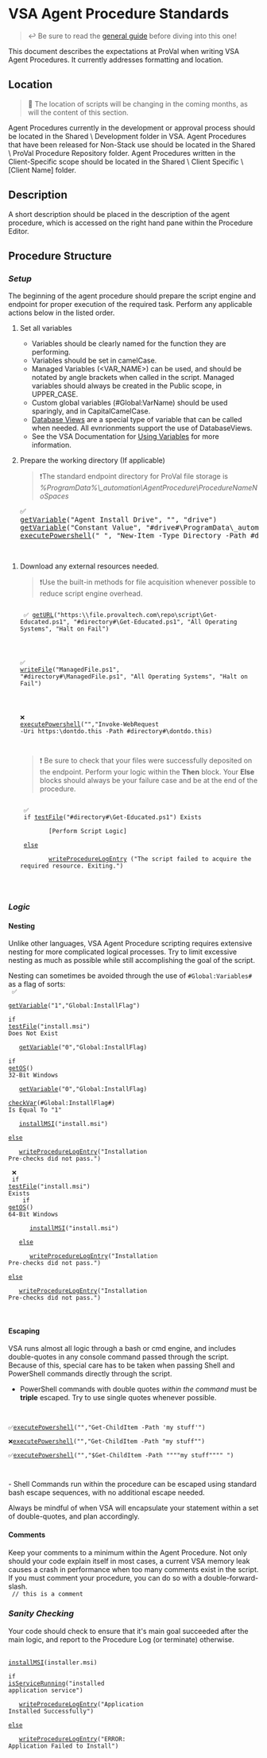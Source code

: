 # VSA Agent Procedure Standards

> ↩️ Be sure to read the [general guide](../CODE.md) before diving into this one!

This document describes the expectations at ProVal when writing VSA Agent Procedures. It currently addresses formatting and location.

## Location
> 🚧 The location of scripts will be changing in the coming months, as will the content of this section.

Agent Procedures currently in the development or approval process should be located in the Shared \ Development folder in VSA. 
Agent Procedures that have been released for Non-Stack use should be located in the Shared \ ProVal Procedure Repository folder.
Agent Procedures written in the Client-Specific scope should be located in the Shared \ Client Specific \ [Client Name] folder.

## Description

A short description should be placed in the description of the agent procedure, which is accessed on the right hand pane within the Procedure Editor.

## Procedure Structure
### ***Setup***
The beginning of the agent procedure should prepare the script engine and endpoint for proper execution of the required task. Perform any applicable actions below in the listed order.
1. Set all variables
    - Variables should be clearly named for the function they are performing.
    - Variables should be set in camelCase.
    - Managed Variables (<VAR_NAME>) can be used, and should be notated by angle brackets when called in the script. Managed variables should always be created in the Public scope, in UPPER_CASE.
    - Custom global variables (#Global:VarName) should be used sparingly, and in CapitalCamelCase.
    - [Database Views](https://help.kaseya.com/WebHelp/EN/VSA/9050000/#3480.htm) are a special type of variable that can be called when needed. All evnrionments support the use of DatabaseViews.
    - See the VSA Documentation for [Using Variables](https://help.kaseya.com/WebHelp/en/VSA/6000100/index.htm?toc.htm?2855.htm) for more information.


2. Prepare the working directory (If applicable)
    > ❗The standard endpoint directory for ProVal file storage is *%ProgramData%\\\_automation\AgentProcedure\ProcedureNameNoSpaces*
   <pre>
   ✅
   <a href="https://help.kaseya.com/WebHelp/EN/VSA/9050000/#4910.htm">getVariable</a>("Agent Install Drive", "", "drive")
   <a href="https://help.kaseya.com/WebHelp/EN/VSA/9050000/#4910.htm">getVariable</a>("Constant Value", "#drive#\ProgramData\_automation\AgentProcedure\[ProcedureNameNoSpaces]", "directory")
   <a href="https://help.kaseya.com/WebHelp/EN/VSA/9050000/#7853.htm">executePowershell</a>(" ", "New-Item -Type Directory -Path #drive#ProgramData\_automation\AgentProcedure -Name [ProcedureNameNoSpaces] -ErrorAction SilentlyContinue")
   </pre>
<br>

1. Download any external resources needed.
    > ❗Use the built-in methods for file acquisition whenever possible to reduce script engine overhead.

    <code>
    ✅ <a href ="https://help.kaseya.com/WebHelp/EN/VSA/9050000/#4909.htm">getURL</a>("https:\\file.provaltech.com\repo\script\Get-Educated.ps1", "#directory#\Get-Educated.ps1", "All Operating Systems", "Halt on Fail")<br><br>

    ✅ <a href="https://help.kaseya.com/WebHelp/EN/VSA/9050000/#4923.htm">writeFile</a>("ManagedFile.ps1", "#directory#\ManagedFile.ps1", "All Operating Systems", "Halt on Fail")<br><br>

    ❌ <a href="https://help.kaseya.com/WebHelp/EN/VSA/9050000/#7853.htm">executePowershell</a>("","Invoke-WebRequest -Uri https:\\dontdo.this -Path #directory#\dontdo.this)<br><br>
    </code>
    > ❗ Be sure to check that your files were successfully deposited on the endpoint. Perform your logic within the **Then** block. Your **Else** blocks should always be your failure case and be at the end of the procedure.

    <code>
    ✅
    if <a href="https://help.kaseya.com/WebHelp/EN/VSA/9050000/#4890.htm">testFile</a>("#directory#\Get-Educated.ps1") Exists<br>
        &nbsp;&nbsp;&nbsp;[Perform Script Logic]<br>
    <a href="https://help.kaseya.com/WebHelp/EN/VSA/9050000/#10548.htm">else</a> <br>
        &nbsp;&nbsp;&nbsp;<a href="https://help.kaseya.com/WebHelp/EN/VSA/9050000/#4925.htm">writeProcedureLogEntry</a> ("The script failed to acquire the required resource. Exiting.")<br><br>
    </code>

### ***Logic***
#### **Nesting**
Unlike other languages, VSA Agent Procedure scripting requires extensive nesting for more complicated logical processes. Try to limit excessive nesting as much as possible while still accomplishing the goal of the script.

Nesting can sometimes be avoided through the use of ```#Global:Variables#``` as a flag of sorts:<br>
    <code>
    ✅<br>
    <a href="https://help.kaseya.com/WebHelp/EN/VSA/9050000/#4910.htm">getVariable</a>("1","Global:InstallFlag")<br>
    if <a href="https://help.kaseya.com/WebHelp/EN/VSA/9050000/#4890.htm">testFile</a>("install.msi") Does Not Exist<br>
        &nbsp;&nbsp;&nbsp;<a href="https://help.kaseya.com/WebHelp/EN/VSA/9050000/#4910.htm">getVariable</a>("0","Global:InstallFlag)<br>
    if <a href="https://help.kaseya.com/WebHelp/EN/VSA/9050000/#7877.htm">getOS</a>() 32-Bit Windows<br>
        &nbsp;&nbsp;&nbsp;<a href="https://help.kaseya.com/WebHelp/EN/VSA/9050000/#4910.htm">getVariable</a>("0","Global:InstallFlag)<br>
    <a href="https://help.kaseya.com/WebHelp/EN/VSA/9050000/#4887.htm">checkVar</a>(#Global:InstallFlag#) Is Equal To "1"<br>
        &nbsp;&nbsp;&nbsp;<a href="https://help.kaseya.com/WebHelp/EN/VSA/9050000/#7864.htm">installMSI</a>("install.msi")<br>
    <a href="https://help.kaseya.com/WebHelp/EN/VSA/9050000/#10548.htm">else</a><br>
        &nbsp;&nbsp;&nbsp;<a href="https://help.kaseya.com/WebHelp/EN/VSA/9050000/#4925.htm">writeProcedureLogEntry</a>("Installation Pre-checks did not pass.")<br><br>
    ❌<br>
    if <a href="https://help.kaseya.com/WebHelp/EN/VSA/9050000/#4890.htm">testFile</a>("install.msi") Exists<br>
        &nbsp;&nbsp;&nbsp;if <a href="https://help.kaseya.com/WebHelp/EN/VSA/9050000/#7877.htm">getOS</a>() 64-Bit Windows<br>
            &nbsp;&nbsp;&nbsp;&nbsp;&nbsp;&nbsp;<a href="https://help.kaseya.com/WebHelp/EN/VSA/9050000/#7864.htm">installMSI</a>("install.msi")<br>
        &nbsp;&nbsp;&nbsp;<a href="https://help.kaseya.com/WebHelp/EN/VSA/9050000/#10548.htm">else</a><br>
            &nbsp;&nbsp;&nbsp;&nbsp;&nbsp;&nbsp;<a href="https://help.kaseya.com/WebHelp/EN/VSA/9050000/#4925.htm">writeProcedureLogEntry</a>("Installation Pre-checks did not pass.")<br>
    <a href="https://help.kaseya.com/WebHelp/EN/VSA/9050000/#10548.htm">else</a><br>
        &nbsp;&nbsp;&nbsp;<a href="https://help.kaseya.com/WebHelp/EN/VSA/9050000/#4925.htm">writeProcedureLogEntry</a>("Installation Pre-checks did not pass.")<br>
    </code><br><br>
#### **Escaping**
VSA runs almost all logic through a bash or cmd engine, and includes double-quotes in any console command passed through the script. Because of this, special care has to be taken when passing Shell and PowerShell commands directly through the script.
- PowerShell commands with double quotes *within the command* must be **triple** escaped. Try to use single quotes whenever possible.<br><br>
<code>
✅<a href="https://help.kaseya.com/WebHelp/EN/VSA/9050000/#7853.htm">executePowershell</a>("","Get-ChildItem -Path 'my stuff'")<br>
❌<a href="https://help.kaseya.com/WebHelp/EN/VSA/9050000/#7853.htm">executePowershell</a>("","Get-ChildItem -Path "my stuff"")<br>
✅<a href="https://help.kaseya.com/WebHelp/EN/VSA/9050000/#7853.htm">executePowershell</a>("","$Get-ChildItem -Path """"my stuff"""" ")<br>
<br>
</code>
- Shell Commands run within the procedure can be escaped using standard bash escape sequences, with no additional escape needed.

Always be mindful of when VSA will encapsulate your statement within a set of double-quotes, and plan accordingly.

#### **Comments**
Keep your comments to a minimum within the Agent Procedure. Not only should your code explain itself in most cases, a current VSA memory leak causes a crash in performance when too many comments exist in the script.
If you must comment your procedure, you can do so with a double-forward-slash.<br>
<code>
// this is a comment
</code><br>
### ***Sanity Checking***
Your code should check to ensure that it's main goal succeeded after the main logic, and report to the Procedure Log (or terminate) otherwise. 
<br><br>
<code>
<a href="https://help.kaseya.com/WebHelp/EN/VSA/9050000/#7864.htm">installMSI</a>(installer.msi)<br>
if <a href="https://help.kaseya.com/WebHelp/EN/VSA/9050000/#4889.htm">isServiceRunning</a>("installed application service")<br>
&nbsp;&nbsp;&nbsp;<a href="https://help.kaseya.com/WebHelp/EN/VSA/9050000/#4925.htm">writeProcedureLogEntry</a>("Application Installed Successfully")<br>
<a href="https://help.kaseya.com/WebHelp/EN/VSA/9050000/#10548.htm">else</a><br>
&nbsp;&nbsp;&nbsp;<a href="https://help.kaseya.com/WebHelp/EN/VSA/9050000/#4925.htm">writeProcedureLogEntry</a>("ERROR: Application Failed to Install")<br>
